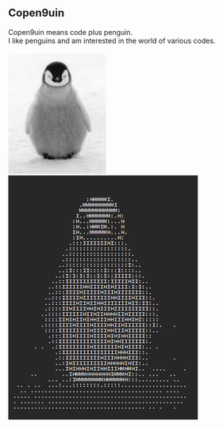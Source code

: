 
<h2>Copen9uin</h2>
Copen9uin means code plus penguin.
<br>I like penguins and am interested in the world of various codes.
<br>
<br>

<div class="grid-image">
  <img alt="" src="https://github.com/copen9uin/copen9uin/blob/main/pe.jpg?raw=true" width="39%" />
  <img alt="" src="https://github.com/copen9uin/copen9uin/blob/main/cope.png?raw=true" />
</div>
